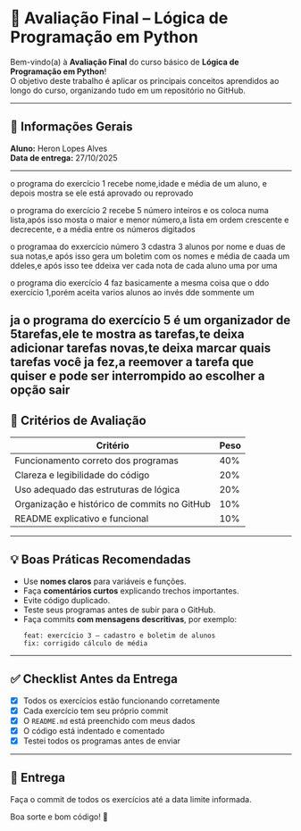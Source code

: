 # 🧠 Avaliação Final – Lógica de Programação em Python

Bem-vindo(a) à **Avaliação Final** do curso básico de **Lógica de Programação em Python**!  
O objetivo deste trabalho é aplicar os principais conceitos aprendidos ao longo do curso, organizando tudo em um repositório no GitHub.

---

## 🧾 Informações Gerais

**Aluno:** Heron Lopes Alves    
**Data de entrega:** 27/10/2025

---
o programa do exercício 1 recebe nome,idade e média de um aluno, e depois mostra se ele está aprovado ou reprovado

o programa do exercício 2 recebe 5 número inteiros e os coloca numa lista,após isso mosta o maior e menor número,a lista em ordem crescente e decrecente, e a média entre os números digitados

o programaa do exxercício número 3 cdastra 3 alunos por nome e duas de sua notas,e após isso gera um boletim com os nomes e média de caada um ddeles,e após isso tee ddeixa ver cada nota de cada aluno uma por uma

o programa dio exercício 4 faz basicamente a mesma coisa que o ddo exercício 1,porém aceita varios alunos ao invés dde sommente um

ja o programa do exercício 5 é um organizador de 5tarefas,ele te mostra as tarefas,te deixa adicionar tarefas novas,te deixa marcar quais tarefas você ja fez,a reemover a tarefa que quiser e pode ser interrompido ao escolher a opção sair
---

## 🧮 Critérios de Avaliação

| Critério | Peso |
|----------|------|
| Funcionamento correto dos programas | 40% |
| Clareza e legibilidade do código | 20% |
| Uso adequado das estruturas de lógica | 20% |
| Organização e histórico de commits no GitHub | 10% |
| README explicativo e funcional | 10% |

---

## 💡 Boas Práticas Recomendadas

- Use **nomes claros** para variáveis e funções.  
- Faça **comentários curtos** explicando trechos importantes.  
- Evite código duplicado.  
- Teste seus programas antes de subir para o GitHub.  
- Faça commits **com mensagens descritivas**, por exemplo:
  ```
  feat: exercício 3 – cadastro e boletim de alunos
  fix: corrigido cálculo de média
  ```

---

## ✅ Checklist Antes da Entrega

- [x] Todos os exercícios estão funcionando corretamente  
- [x] Cada exercício tem seu próprio commit   
- [x] O `README.md` está preenchido com meus dados  
- [x] O código está indentado e comentado  
- [x] Testei todos os programas antes de enviar  

---

## 🚀 Entrega

Faça o commit de todos os exercícios até a data limite informada.

Boa sorte e bom código! 🐍
